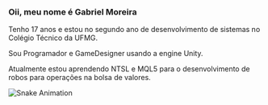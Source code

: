 ### Oii, meu nome é Gabriel Moreira

Tenho 17 anos e estou no segundo ano de desenvolvimento de sistemas no Colégio Técnico da UFMG.

Sou Programador e GameDesigner usando a engine Unity.

Atualmente estou aprendendo NTSL e MQL5 para o desenvolvimento de robos para operações na bolsa de valores.
 
![Snake Animation](https://github.com/moreira-gabriel/moreira-gabriel/blob/output/github-contribution-grid-snake.svg)

<!--
**moreira-gabriel/moreira-gabriel** is a ✨ _special_ ✨ repository because its `README.md` (this file) appears on your GitHub profile.

Here are some ideas to get you started:

- 🔭 I’m currently working on ...
- 🌱 I’m currently learning ...
- 👯 I’m looking to collaborate on ...
- 🤔 I’m looking for help with ...
- 💬 Ask me about ...
- 📫 How to reach me: ...
- 😄 Pronouns: ...
- ⚡ Fun fact: ...
-->
